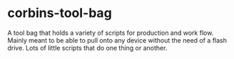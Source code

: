 # corbins-tool-bag

A tool bag that holds a variety of scripts for production and work flow.
Mainly meant to be able to pull onto any device without the need of a flash drive.
Lots of little scripts that do one thing or another.
